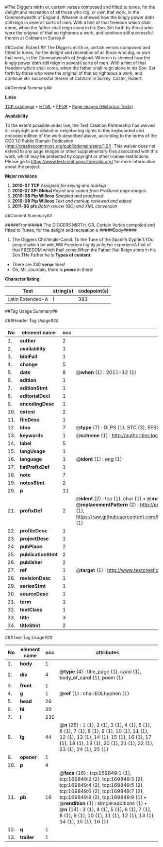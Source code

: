 #The Diggers mirth or, certain verses composed and fitted to tunes, for the delight and recreation of all those who dig, or own that work, in the Commonwealth of England. Wherein is shewed how the kingly power doth still reign in severall sorts of men. With a hint of that freedom which shall come, when the father shall reign alone in his Son. Set forth by those who were the original of that so righteous a work, and continue still successful therein at Cobham in Surrey.#

##Coster, Robert.##
The Diggers mirth or, certain verses composed and fitted to tunes, for the delight and recreation of all those who dig, or own that work, in the Commonwealth of England. Wherein is shewed how the kingly power doth still reign in severall sorts of men. With a hint of that freedom which shall come, when the father shall reign alone in his Son. Set forth by those who were the original of that so righteous a work, and continue still successful therein at Cobham in Surrey.
Coster, Robert.

##General Summary##

**Links**

[TCP catalogue](http://www.ota.ox.ac.uk/tcp/)  • 
[HTML](http://tei.it.ox.ac.uk/tcp/Texts-HTML/free/A80/A80590.html)  • 
[EPUB](http://tei.it.ox.ac.uk/tcp/Texts-EPUB/free/A80/A80590.epub) • 
[Page images (Historical Texts)](https://historicaltexts.jisc.ac.uk/eebo-99868125e)

**Availability**

To the extent possible under law, the Text Creation Partnership has waived all copyright and related or neighboring rights to this keyboarded and encoded edition of the work described above, according to the terms of the CC0 1.0 Public Domain Dedication (http://creativecommons.org/publicdomain/zero/1.0/). This waiver does not extend to any page images or other supplementary files associated with this work, which may be protected by copyright or other license restrictions. Please go to https://www.textcreationpartnership.org/ for more information about the project.

**Major revisions**

1. __2010-07__ __TCP__ *Assigned for keying and markup*
1. __2010-07__ __SPi Global__ *Keyed and coded from ProQuest page images*
1. __2010-08__ __Pip Willcox__ *Sampled and proofread*
1. __2010-08__ __Pip Willcox__ *Text and markup reviewed and edited*
1. __2011-06__ __pfs__ *Batch review (QC) and XML conversion*

##Content Summary##

#####Front#####
The DIGGERS MIRTH, OR, Certain Verſes compoſed and fitted to
Tunes, for the delight and recreation o
#####Body#####

1. The Diggers Chriſtmaſs-Caroll.
To the Tune of the Spaniſh Gypſie.1.YOu people which be wiſe,Will Freedom highly priſe;For experiencA hint of that FREEDOM which ſhall come,When the Father ſhal Reign alone in his Son.THe Father he is
**Types of content**

  * There are 230 **verse** lines!
  * Oh, Mr. Jourdain, there is **prose** in there!

**Character listing**


|Text|string(s)|codepoint(s)|
|---|---|---|
|Latin Extended-A|ſ|383|

##Tag Usage Summary##

###Header Tag Usage###

|No|element name|occ|attributes|
|---|---|---|---|
|1.|__author__|2||
|2.|__availability__|1||
|3.|__biblFull__|1||
|4.|__change__|5||
|5.|__date__|8| @__when__ (1) : 2011-12 (1)|
|6.|__edition__|1||
|7.|__editionStmt__|1||
|8.|__editorialDecl__|1||
|9.|__encodingDesc__|1||
|10.|__extent__|2||
|11.|__fileDesc__|1||
|12.|__idno__|7| @__type__ (7) : DLPS (1), STC (3), EEBO-CITATION (1), PROQUEST (1), VID (1)|
|13.|__keywords__|1| @__scheme__ (1) : http://authorities.loc.gov/ (1)|
|14.|__label__|5||
|15.|__langUsage__|1||
|16.|__language__|1| @__ident__ (1) : eng (1)|
|17.|__listPrefixDef__|1||
|18.|__note__|7||
|19.|__notesStmt__|2||
|20.|__p__|11||
|21.|__prefixDef__|2| @__ident__ (2) : tcp (1), char (1)  •  @__matchPattern__ (2) : ([0-9\-]+):([0-9IVX]+) (1), (.+) (1)  •  @__replacementPattern__ (2) : http://eebo.chadwyck.com/downloadtiff?vid=$1&page=$2 (1), https://raw.githubusercontent.com/textcreationpartnership/Texts/master/tcpchars.xml#$1 (1)|
|22.|__profileDesc__|1||
|23.|__projectDesc__|1||
|24.|__pubPlace__|2||
|25.|__publicationStmt__|2||
|26.|__publisher__|2||
|27.|__ref__|1| @__target__ (1) : http://www.textcreationpartnership.org/docs/. (1)|
|28.|__revisionDesc__|1||
|29.|__seriesStmt__|1||
|30.|__sourceDesc__|1||
|31.|__term__|1||
|32.|__textClass__|1||
|33.|__title__|3||
|34.|__titleStmt__|2||


###Text Tag Usage###

|No|element name|occ|attributes|
|---|---|---|---|
|1.|__body__|1||
|2.|__div__|4| @__type__ (4) : title_page (1), carol (1), body_of_carol (1), poem (1)|
|3.|__front__|1||
|4.|__g__|1| @__ref__ (1) : char:EOLhyphen (1)|
|5.|__head__|26||
|6.|__hi__|30||
|7.|__l__|230||
|8.|__lg__|44| @__n__ (25) : 1 (1), 2 (1), 3 (1), 4 (1), 5 (1), 6 (1), 7 (1), 8 (1), 9 (1), 10 (1), 11 (1), 12 (1), 13 (1), 14 (1), 15 (1), 16 (1), 17 (1), 18 (1), 19 (1), 20 (1), 21 (1), 22 (1), 23 (1), 24 (1), 25 (1)|
|9.|__opener__|1||
|10.|__p__|4||
|11.|__pb__|16| @__facs__ (16) : tcp:169849:1 (1), tcp:169849:2 (2), tcp:169849:3 (2), tcp:169849:4 (2), tcp:169849:5 (2), tcp:169849:6 (2), tcp:169849:7 (2), tcp:169849:8 (2), tcp:169849:9 (1)  •  @__rendition__ (1) : simple:additions (1)  •  @__n__ (14) : 3 (1), 4 (1), 5 (1), 6 (1), 7 (1), 8 (1), 9 (1), 10 (1), 11 (1), 12 (1), 13 (1), 14 (1), 15 (1), 16 (1)|
|12.|__q__|1||
|13.|__trailer__|1||
